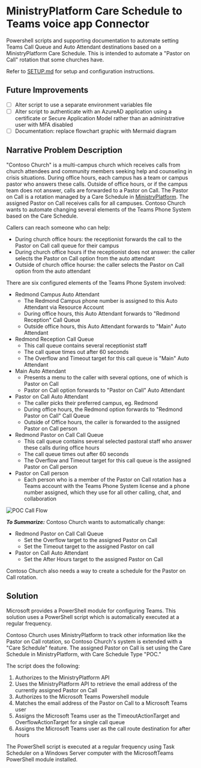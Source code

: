 # MinistryPlatform Care Schedule to Teams voice app Connector
Powershell scripts and supporting documentation to automate setting Teams Call Queue and Auto Attendant destinations based on a MinistryPlatform Care Schedule. This is intended to automate a "Pastor on Call" rotation that some churches have.

Refer to [SETUP.md](setup/SETUP.md) for setup and configuration instructions.

## Future Improvements
- [ ] Alter script to use a separate environment variables file
- [ ] Alter script to authenticate with an AzureAD application using a certificate or Secure Application Model rather than an administrative user with MFA disabled
- [ ] Documentation: replace flowchart graphic with Mermaid diagram

## Narrative Problem Description
"Contoso Church" is a multi-campus church which receives calls from church attendees and community members seeking help and counseling in crisis situations. During office hours, each campus has a team or campus pastor who answers these calls. Outside of office hours, or if the campus team does not answer, calls are forwarded to a Pastor on Call. The Pastor on Call is a rotation managed by a Care Schedule in [MinistryPlatform](https://www.ministryplatform.com/home). The assigned Pastor on Call receives calls for all campuses. Contoso Church wants to automate changing several elements of the Teams Phone System based on the Care Schedule.

Callers can reach someone who can help:
- During church office hours: the receptionist forwards the call to the Pastor on Call call queue for their campus
- During church office hours if the receptionist does not answer: the caller selects the Pastor on Call option from the auto attendant
- Outside of church office hourse: the caller selects the Pastor on Call option from the auto attendant

There are six configured elements of the Teams Phone System involved:
- Redmond Campus Auto Attendant
  - The Redmond Campus phone number is assigned to this Auto Attendant via Resource Account
  - During office hours, this Auto Attendant forwards to "Redmond Reception" Call Queue
  - Outside office hours, this Auto Attendant forwards to "Main" Auto Attendant
- Redmond Reception Call Queue
  - This call queue contains several receptionist staff
  - The call queue times out after 60 seconds
  - The Overflow and Timeout target for this call queue is "Main" Auto Attendant
- Main Auto Attendant
  - Presents a menu to the caller with several options, one of which is Pastor on Call
  - Pastor on Call option forwards to "Pastor on Call" Auto Attendant
- Pastor on Call Auto Attendant
  - The caller picks their preferred campus, eg. Redmond
  - During office hours, the Redmond option forwards to "Redmond Pastor on Call" Call Queue
  - Outside of Office hours, the caller is forwarded to the assigned Pastor on Call person
- Redmond Pastor on Call Call Queue
  - This call queue contains several selected pastoral staff who answer these calls during office hours
  - The call queue times out after 60 seconds
  - The Overflow and Timeout target for this call queue is the assigned Pastor on Call person
- Pastor on Call person
  - Each person who is a member of the Pastor on Call rotation has a Teams account with the Teams Phone System license and a phone number assigned, which they use for all other calling, chat, and collaboration

![POC Call Flow](https://user-images.githubusercontent.com/6819003/172669296-3aa83bb4-c18a-4b25-970f-8b71c7ac382a.png)

***To Summarize:*** Contoso Church wants to automatically change:
- Redmond Pastor on Call Call Queue
  - Set the Overflow target to the assigned Pastor on Call
  - Set the Timeout target to the assigned Pastor on call
- Pastor on Call Auto Attendant
  - Set the After Hours target to the assigned Pastor on Call

Contoso Church also needs a way to create a schedule for the Pastor on Call rotation.

## Solution
Microsoft provides a PowerShell module for configuring Teams. This solution uses a PowerShell script which is automatically executed at a regular frequency.

Contoso Church uses MinistryPlatform to track other information like the Pastor on Call rotation, so Contoso Church's system is extended with a "Care Schedule" feature. The assigned Pastor on Call is set using the Care Schedule in MinistryPlatform, with Care Schedule Type "POC."

The script does the following:
1. Authorizes to the MinistryPlatform API
2. Uses the MinistryPlatform API to retrieve the email address of the currently assigned Pastor on Call
3. Authorizes to the Microsoft Teams Powershell module
4. Matches the email address of the Pastor on Call to a Microsoft Teams user
5. Assigns the Microsoft Teams user as the TimeoutActionTarget and OverflowActionTarget for a single call queue
6. Assigns the Microsoft Teams user as the call route destination for after hours

The PowerShell script is executed at a regular frequency using Task Scheduler on a Windows Server computer with the MicrosoftTeams PowerShell module installed.
